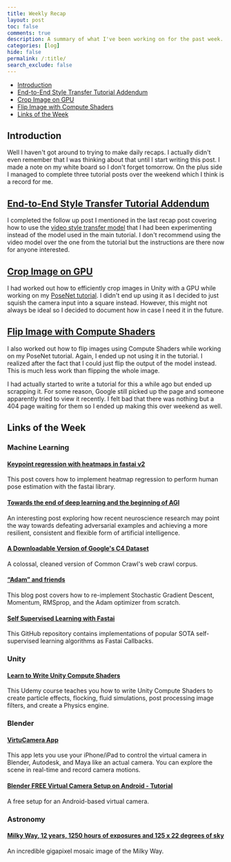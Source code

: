 ```yaml
---
title: Weekly Recap
layout: post
toc: false
comments: true
description: A summary of what I've been working on for the past week.
categories: [log]
hide: false
permalink: /:title/
search_exclude: false
---
```


* [Introduction](#introduction)
* [End-to-End Style Transfer Tutorial Addendum](#end-to-end-style-transfer-tutorial)
* [Crop Image on GPU](#crop-image-on-gpu)
* [Flip Image with Compute Shaders](#flip-image-with-compute-shaders)
* [Links of the Week](#links-of-the-week)



## Introduction

Well I haven't got around to trying to make daily recaps. I actually didn't even remember that I was thinking about that until I start writing this post. I made a note on my white board so I don't forget tomorrow. On the plus side I managed to complete three tutorial posts over the weekend which I think is a record for me.

## [End-to-End Style Transfer Tutorial Addendum](https://christianjmills.com/End-To-End-In-Game-Style-Transfer-Tutorial-Addendum/)

I completed the follow up post I mentioned in the last recap post covering how to use the [video style transfer model](https://github.com/OndrejTexler/Few-Shot-Patch-Based-Training) that I had been experimenting instead of the model used in the main tutorial. I don't recommend using the video model over the one from the tutorial but the instructions are there now for anyone interested.

## [Crop Image on GPU](https://christianjmills.com/Crop-Images-on-the-GPU-In-Unity/)

I had worked out how to efficiently crop images in Unity with a GPU while working on my [PoseNet tutorial](https://christianjmills.com/Barracuda-PoseNet-Tutorial-1/). I didn't end up using it as I decided to just squish the camera input into a square instead. However, this might not always be ideal so I decided to document how in case I need it in the future.

## [Flip Image with Compute Shaders](https://christianjmills.com/How-to-Flip-an-Image-With-a-Compute-Shader/)

I also worked out how to flip images using Compute Shaders while working on my PoseNet tutorial. Again, I ended up not using it in the tutorial. I realized after the fact that I could just flip the output of the model instead. This is much less work than flipping the whole image. 

I had actually started to write a tutorial for this a while ago but ended up scrapping it. For some reason, Google still picked up the page and someone apparently tried to view it recently. I felt bad that there was nothing but a 404 page waiting for them so I ended up making this over weekend as well.



## Links of the Week

### Machine Learning

#### [Keypoint regression with heatmaps in fastai v2](https://elte.me/2021-03-10-keypoint-regression-fastai)

This post covers how to implement heatmap regression to perform human pose estimation with the fastai library.

#### [Towards the end of deep learning and the beginning of AGI](https://towardsdatascience.com/towards-the-end-of-deep-learning-and-the-beginning-of-agi-d214d222c4cb)

An interesting post exploring how recent neuroscience research may point the way towards defeating adversarial examples and achieving a more resilient, consistent and flexible form of artificial intelligence.

#### [A Downloadable Version of Google's C4 Dataset](https://github.com/allenai/allennlp/discussions/5056)

A colossal, cleaned version of Common Crawl's web crawl corpus.

#### [“Adam” and friends](https://amaarora.github.io/2021/03/13/optimizers.html)

This blog post covers how to re-implement Stochastic Gradient Descent, Momentum, RMSprop, and the Adam optimizer from scratch.

#### [Self Supervised Learning with Fastai](https://github.com/KeremTurgutlu/self_supervised)

This GitHub repository contains implementations of popular SOTA self-supervised learning algorithms as Fastai Callbacks.

### Unity

#### [Learn to Write Unity Compute Shaders](https://www.udemy.com/course/compute-shaders/)

This Udemy course teaches you how to write Unity Compute Shaders to create particle effects, flocking, fluid simulations, post processing image filters, and create a Physics engine.

### Blender

#### [VirtuCamera App](https://apps.apple.com/us/app/virtucamera-unlimited/id1461676842)

This app lets you use your iPhone/iPad to control the virtual camera in Blender, Autodesk, and Maya like an actual camera. You can explore the scene in real-time and record camera motions.

#### [Blender FREE Virtual Camera Setup on Android - Tutorial](https://www.blendernation.com/2021/03/17/blender-free-virtual-camera-setup-on-android-tutorial/)

A free setup for an Android-based virtual camera.

### Astronomy

#### [Milky Way, 12 years, 1250 hours of exposures and 125 x 22 degrees of sky](https://astroanarchy.blogspot.com/2021/03/gigapixel-mosaic-of-milky-way-1250.html?m=1)

An incredible gigapixel mosaic image of the Milky Way.

